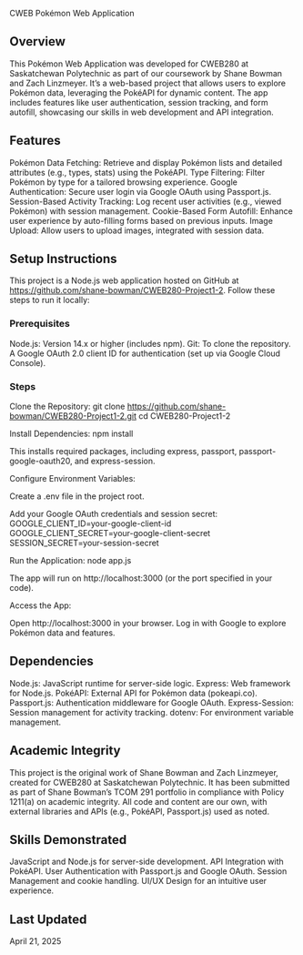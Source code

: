 CWEB Pokémon Web Application
## Overview
This Pokémon Web Application was developed for CWEB280 at Saskatchewan Polytechnic as part of our coursework by Shane Bowman and Zach Linzmeyer. It’s a web-based project that allows users to explore Pokémon data, leveraging the PokéAPI for dynamic content. The app includes features like user authentication, session tracking, and form autofill, showcasing our skills in web development and API integration.

## Features

Pokémon Data Fetching: Retrieve and display Pokémon lists and detailed attributes (e.g., types, stats) using the PokéAPI.
Type Filtering: Filter Pokémon by type for a tailored browsing experience.
Google Authentication: Secure user login via Google OAuth using Passport.js.
Session-Based Activity Tracking: Log recent user activities (e.g., viewed Pokémon) with session management.
Cookie-Based Form Autofill: Enhance user experience by auto-filling forms based on previous inputs.
Image Upload: Allow users to upload images, integrated with session data.


## Setup Instructions
This project is a Node.js web application hosted on GitHub at https://github.com/shane-bowman/CWEB280-Project1-2. Follow these steps to run it locally:
### Prerequisites

Node.js: Version 14.x or higher (includes npm).
Git: To clone the repository.
A Google OAuth 2.0 client ID for authentication (set up via Google Cloud Console).

### Steps

Clone the Repository:
git clone https://github.com/shane-bowman/CWEB280-Project1-2.git
cd CWEB280-Project1-2


Install Dependencies:
npm install

This installs required packages, including express, passport, passport-google-oauth20, and express-session.

Configure Environment Variables:

Create a .env file in the project root.

Add your Google OAuth credentials and session secret:
GOOGLE_CLIENT_ID=your-google-client-id
GOOGLE_CLIENT_SECRET=your-google-client-secret
SESSION_SECRET=your-session-secret




Run the Application:
node app.js


The app will run on http://localhost:3000 (or the port specified in your code).


Access the App:

Open http://localhost:3000 in your browser.
Log in with Google to explore Pokémon data and features.




## Dependencies

Node.js: JavaScript runtime for server-side logic.
Express: Web framework for Node.js.
PokéAPI: External API for Pokémon data (pokeapi.co).
Passport.js: Authentication middleware for Google OAuth.
Express-Session: Session management for activity tracking.
dotenv: For environment variable management.


## Academic Integrity
This project is the original work of Shane Bowman and Zach Linzmeyer, created for CWEB280 at Saskatchewan Polytechnic. It has been submitted as part of Shane Bowman’s TCOM 291 portfolio in compliance with Policy 1211(a) on academic integrity. All code and content are our own, with external libraries and APIs (e.g., PokéAPI, Passport.js) used as noted.


## Skills Demonstrated

JavaScript and Node.js for server-side development.
API Integration with PokéAPI.
User Authentication with Passport.js and Google OAuth.
Session Management and cookie handling.
UI/UX Design for an intuitive user experience.


## Last Updated
April 21, 2025

